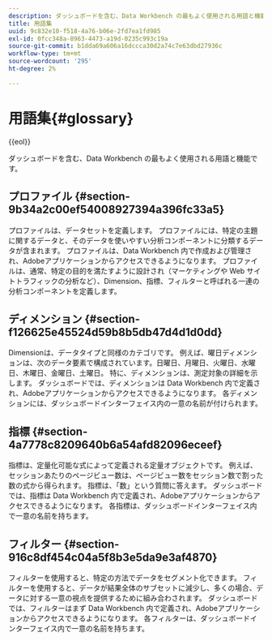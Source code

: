 ```yaml
---
description: ダッシュボードを含む、Data Workbench の最もよく使用される用語と機能です。
title: 用語集
uuid: 9c832e10-f518-4a76-b06e-2fd7ea1fd985
exl-id: 0fcc348a-8963-4473-a19d-0235c993c19a
source-git-commit: b1dda69a606a16dccca30d2a74c7e63dbd27936c
workflow-type: tm+mt
source-wordcount: '295'
ht-degree: 2%

---
```


# 用語集{#glossary}

{{eol}}

ダッシュボードを含む、Data Workbench の最もよく使用される用語と機能です。

## プロファイル {#section-9b34a2c00ef54008927394a396fc33a5}

プロファイルは、データセットを定義します。 プロファイルには、特定の主題に関するデータと、そのデータを使いやすい分析コンポーネントに分類するデータが含まれます。 プロファイルは、Data Workbench 内で作成および管理され、Adobeアプリケーションからアクセスできるようになります。 プロファイルは、通常、特定の目的を満たすように設計され（マーケティングや Web サイトトラフィックの分析など）、Dimension、指標、フィルターと呼ばれる一連の分析コンポーネントを定義します。

## ディメンション {#section-f126625e45524d59b8b5db47d4d1d0dd}

Dimensionは、データタイプと同様のカテゴリです。 例えば、曜日ディメンションは、次のデータ要素で構成されています。日曜日、月曜日、火曜日、水曜日、木曜日、金曜日、土曜日。 特に、ディメンションは、測定対象の詳細を示します。 ダッシュボードでは、ディメンションは Data Workbench 内で定義され、Adobeアプリケーションからアクセスできるようになります。 各ディメンションには、ダッシュボードインターフェイス内の一意の名前が付けられます。

## 指標 {#section-4a7778c8209640b6a54afd82096eceef}

指標は、定量化可能な式によって定義される定量オブジェクトです。 例えば、セッションあたりのページビュー数は、ページビュー数をセッション数で割った数の式から得られます。 指標は、「数」という質問に答えます。 ダッシュボードでは、指標は Data Workbench 内で定義され、Adobeアプリケーションからアクセスできるようになります。 各指標は、ダッシュボードインターフェイス内で一意の名前を持ちます。

## フィルター {#section-916c8df454c04a5f8b3e5da9e3af4870}

フィルターを使用すると、特定の方法でデータをセグメント化できます。 フィルターを使用すると、データが結果全体のサブセットに減少し、多くの場合、データに対する一意の視点を提供するために組み合わされます。 ダッシュボードでは、フィルターはまず Data Workbench 内で定義され、Adobeアプリケーションからアクセスできるようになります。 各フィルターは、ダッシュボードインターフェイス内で一意の名前を持ちます。
